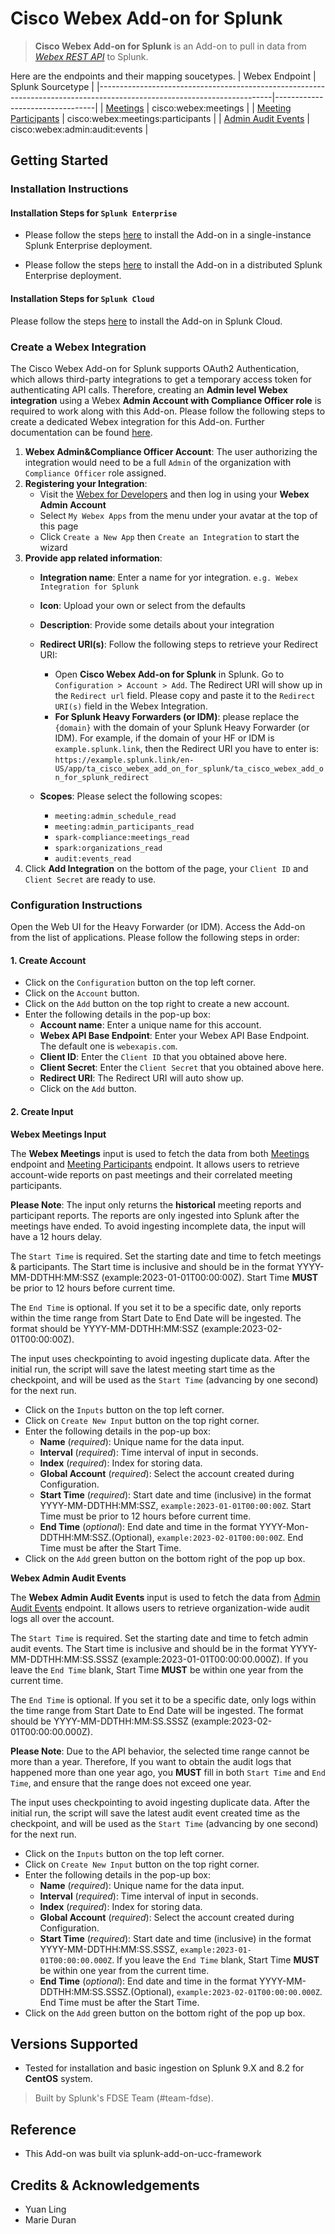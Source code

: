 # Cisco Webex Add-on for Splunk
> **Cisco Webex Add-on for Splunk** is an Add-on to pull in data from _[Webex REST API](https://developer.webex.com/docs/basics)_ to Splunk.

Here are the endpoints and their mapping soucetypes.
| Webex Endpoint                                                                                                   | Splunk Sourcetype               |
|-------------------------------------------------------------------------------------------------------------------------|---------------------------------|
| [Meetings](https://developer.webex.com/docs/api/v1/meetings/list-meetings)                       | cisco:webex:meetings         |
| [Meeting Participants](https://developer.webex.com/docs/api/v1/meeting-participants/list-meeting-participants)                       | cisco:webex:meetings:participants             |
| [Admin Audit Events](https://developer.webex.com/docs/api/v1/admin-audit-events)                               | cisco:webex:admin:audit:events               |

## Getting Started
### Installation Instructions

#### Installation Steps for `Splunk Enterprise`
- Please follow the steps [here](https://docs.splunk.com/Documentation/AddOns/released/Overview/Singleserverinstall) to install the Add-on in a single-instance Splunk Enterprise deployment.

- Please follow the steps [here](https://docs.splunk.com/Documentation/AddOns/released/Overview/Distributedinstall) to install the Add-on in a distributed Splunk Enterprise deployment.

#### Installation Steps for `Splunk Cloud`
Please follow the steps [here](https://docs.splunk.com/Documentation/AddOns/released/Overview/SplunkCloudinstall) to install the Add-on in Splunk Cloud.

### Create a Webex Integration
The Cisco Webex Add-on for Splunk supports OAuth2 Authentication, which allows third-party integrations to get a temporary access token for authenticating API calls. Therefore, creating an **Admin level Webex integration** using a Webex **Admin Account with Compliance Officer role** is required to work along with this Add-on. Please follow the following steps to create a dedicated Webex integration for this Add-on. Further documentation can be found [here](https://developer.webex.com/docs/integrations).
1. **Webex Admin&Compliance Officer Account**: The user authorizing the integration would need to be a full `Admin` of the organization with `Compliance Officer` role assigned.
2. **Registering your Integration**:
    - Visit the [Webex for Developers](https://developer.webex.com/) and then log in using your **Webex Admin Account**
    - Select `My Webex Apps` from the menu under your avatar at the top of this page
    - Click `Create a New App` then `Create an Integration` to start the wizard
3. **Provide app related information**:
    - **Integration name**: Enter a name for yor integration. `e.g. Webex Integration for Splunk`
    - **Icon**: Upload your own or select from the defaults
    - **Description**: Provide some details about your integration
    - **Redirect URI(s)**: Follow the following steps to retrieve your Redirect URI:
        - Open **Cisco Webex Add-on for Splunk** in Splunk. Go to `Configuration > Account > Add`. The Redirect URI will show up in the `Redirect url` field. Please copy and paste it to the `Redirect URI(s)` field in the Webex Integration.
        - **For Splunk Heavy Forwarders (or IDM)**: please replace the `{domain}` with the domain of your Splunk Heavy Forwarder (or IDM). For example, if the domain of your HF or IDM is `example.splunk.link`, then the Redirect URI you have to enter is:  `https://example.splunk.link/en-US/app/ta_cisco_webex_add_on_for_splunk/ta_cisco_webex_add_on_for_splunk_redirect`
    
    - **Scopes**: Please select the following scopes:
        - `meeting:admin_schedule_read`
        - `meeting:admin_participants_read`
        - `spark-compliance:meetings_read`
        -  `spark:organizations_read`
        -  `audit:events_read`
5. Click **Add Integration** on the bottom of the page, your `Client ID` and `Client Secret` are ready to use.

### Configuration Instructions
Open the Web UI for the Heavy Forwarder (or IDM). Access the Add-on from the list of applications. Please follow the following steps in order:

#### 1. Create Account
- Click on the `Configuration` button on the top left corner.
- Click on the `Account` button.
- Click on the `Add` button on the top right to create a new account.
-  Enter the following details in the pop-up box:
    - **Account name**: Enter a unique name for this account.
    - **Webex API Base Endpoint**: Enter your Webex API Base Endpoint. The default one is `webexapis.com`.
    - **Client ID**: Enter the `Client ID` that you obtained above here.
    - **Client Secret**: Enter the `Client Secret` that you obtained above here.
    - **Redirect URI**: The Redirect URI will auto show up. 
    - Click on the `Add` button.


#### 2. Create Input

**Webex Meetings Input**

The **Webex Meetings** input is used to fetch the data from both [Meetings](https://developer.webex.com/docs/api/v1/meetings/list-meetings) endpoint and [Meeting Participants](https://developer.webex.com/docs/api/v1/meeting-participants/list-meeting-participants) endpoint. It allows users to retrieve account-wide reports on past meetings and their correlated meeting participants.

**Please Note**: The input only returns the **historical** meeting reports and participant reports. The reports are only ingested into Splunk after the meetings have ended. To avoid ingesting incomplete data, the input will have a 12 hours delay.

The `Start Time` is required. Set the starting date and time to fetch meetings & participants. The Start time is inclusive and should be in the format YYYY-MM-DDTHH:MM:SSZ (example:2023-01-01T00:00:00Z). Start Time **MUST** be prior to 12 hours before current time.

The `End Time` is optional. If you set it to be a specific date, only reports within the time range from Start Date to End Date will be ingested. The format should be YYYY-MM-DDTHH:MM:SSZ (example:2023-02-01T00:00:00Z).

The input uses checkpointing to avoid ingesting duplicate data. After the initial run, the script will save the latest meeting start time as the checkpoint, and will be used as the `Start Time` (advancing by one second) for the next run.

- Click on the `Inputs` button on the top left corner.
- Click on `Create New Input` button on the top right corner.
- Enter the following details in the pop-up box:
    - **Name** (_required_): Unique name for the data input.
    - **Interval** (_required_): Time interval of input in seconds.
    - **Index** (_required_): Index for storing data.
    - **Global Account** (_required_): Select the account created during Configuration.
    - **Start Time** (_required_): Start date and time (inclusive) in the format YYYY-MM-DDTHH:MM:SSZ, `example:2023-01-01T00:00:00Z`. Start Time must be prior to 12 hours before current time.
    - **End Time** (_optional_): End date and time in the format YYYY-Mon-DDTHH:MM:SSZ.(Optional), `example:2023-02-01T00:00:00Z`. End Time must be after the Start Time.
- Click on the `Add` green button on the bottom right of the pop up box.

**Webex Admin Audit Events**

The **Webex Admin Audit Events** input is used to fetch the data from [Admin Audit Events](https://developer.webex.com/docs/api/v1/admin-audit-events) endpoint. It allows users to retrieve organization-wide audit logs all over the account.

The `Start Time` is required. Set the starting date and time to fetch admin audit events. The Start time is inclusive and should be in the format YYYY-MM-DDTHH:MM:SS.SSSZ (example:2023-01-01T00:00:00.000Z). If you leave the `End Time` blank, Start Time **MUST** be within one year from the current time.

The `End Time` is optional. If you set it to be a specific date, only logs within the time range from Start Date to End Date will be ingested. The format should be YYYY-MM-DDTHH:MM:SS.SSSZ (example:2023-02-01T00:00:00.000Z).

**Please Note**: Due to the API behavior, the selected time range cannot be more than a year. Therefore, If you want to obtain the audit logs that happened more than one year ago, you **MUST** fill in both `Start Time` and `End Time`, and ensure that the range does not exceed one year.

The input uses checkpointing to avoid ingesting duplicate data. After the initial run, the script will save the latest audit event created time as the checkpoint, and will be used as the `Start Time` (advancing by one second) for the next run.

- Click on the `Inputs` button on the top left corner.
- Click on `Create New Input` button on the top right corner.
- Enter the following details in the pop-up box:
    - **Name** (_required_): Unique name for the data input.
    - **Interval** (_required_): Time interval of input in seconds.
    - **Index** (_required_): Index for storing data.
    - **Global Account** (_required_): Select the account created during Configuration.
    - **Start Time** (_required_): Start date and time (inclusive) in the format YYYY-MM-DDTHH:MM:SS.SSSZ, `example:2023-01-01T00:00:00.000Z`. If you leave the `End Time` blank, Start Time **MUST** be within one year from the current time.
    - **End Time** (_optional_): End date and time in the format YYYY-MM-DDTHH:MM:SS.SSSZ.(Optional), `example:2023-02-01T00:00:00.000Z`. End Time must be after the Start Time.
- Click on the `Add` green button on the bottom right of the pop up box.

## Versions Supported

  - Tested for installation and basic ingestion on Splunk 9.X and 8.2 for **CentOS** system.

> Built by Splunk's FDSE Team (#team-fdse).

## Reference 
- This Add-on was built via splunk-add-on-ucc-framework

## Credits & Acknowledgements
* Yuan Ling
* Marie Duran